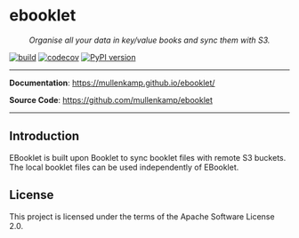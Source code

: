 # ebooklet

<p align="center">
    <em>Organise all your data in key/value books and sync them with S3.</em>
</p>

[![build](https://github.com/mullenkamp/ebooklet/workflows/Build/badge.svg)](https://github.com/mullenkamp/ebooklet/actions)
[![codecov](https://codecov.io/gh/mullenkamp/ebooklet/branch/master/graph/badge.svg)](https://codecov.io/gh/mullenkamp/ebooklet)
[![PyPI version](https://badge.fury.io/py/ebooklet.svg)](https://badge.fury.io/py/ebooklet)

---

**Documentation**: <a href="https://mullenkamp.github.io/ebooklet/" target="_blank">https://mullenkamp.github.io/ebooklet/</a>

**Source Code**: <a href="https://github.com/mullenkamp/ebooklet" target="_blank">https://github.com/mullenkamp/ebooklet</a>

---

## Introduction

EBooklet is built upon Booklet to sync booklet files with remote S3 buckets. The local booklet files can be used independently of EBooklet.

## License

This project is licensed under the terms of the Apache Software License 2.0.
